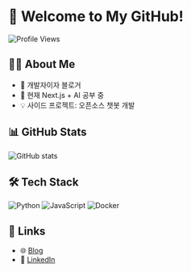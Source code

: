 # 🚀 Welcome to My GitHub!

![Profile Views](https://komarev.com/ghpvc/?username=YourUserName&color=brightgreen)

## 🧑‍💻 About Me
- 🔭 개발자이자 블로거
- 🌱 현재 Next.js + AI 공부 중
- 💡 사이드 프로젝트: 오픈소스 챗봇 개발

## 📊 GitHub Stats
![GitHub stats](https://github-readme-stats.vercel.app/api?username=YourUserName&show_icons=true&theme=tokyonight)

## 🛠 Tech Stack
![Python](https://img.shields.io/badge/-Python-3776AB?logo=python&logoColor=white)
![JavaScript](https://img.shields.io/badge/-JavaScript-F7DF1E?logo=javascript&logoColor=black)
![Docker](https://img.shields.io/badge/-Docker-2496ED?logo=docker&logoColor=white)

## 🔗 Links
- 🌐 [Blog](https://yourblog.com)
- 💼 [LinkedIn](https://linkedin.com/in/yourprofile)
